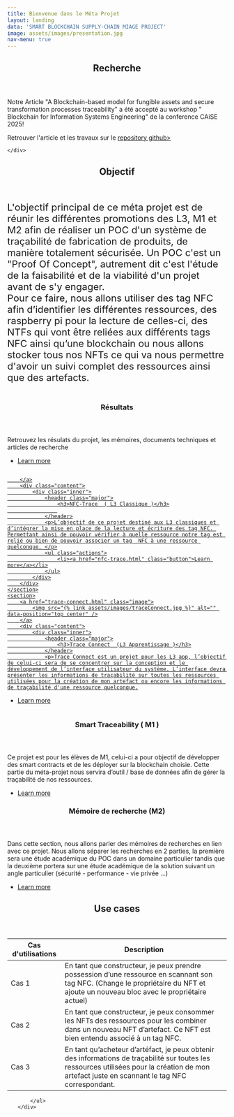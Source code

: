 ```yaml
---
title: Bienvenue dans le Méta Projet
layout: landing
data: 'SMART BLOCKCHAIN SUPPLY-CHAIN MIAGE PROJECT'
image: assets/images/presentation.jpg
nav-menu: true
---
```


<!-- Main -->
<div id="main">

<section id="paper">
	<div class="inner">
		<header class="major">
			<h2>Recherche</h2>
		</header>
		<p>Notre Article "A Blockchain-based model for fungible assets and secure transformation processes traceability" a été accepté au workshop " Blockchain for Information Systems Engineering" de la conference CAiSE 2025!
		</p>
		<p>Retrouver l'article et les travaux sur le <a href="https://github.com/bc24-miage-dev">repository github></a></p>
		
	</div>
</section>


<!-- One -->
<section id="one">
	<div class="inner">
		<header class="major">
			<h2>Objectif</h2>
		</header>
		<p style="font-size: 22px">L'objectif principal de ce méta projet est de réunir les différentes promotions des L3, M1 et M2 afin de réaliser un POC d'un système de traçabilité de fabrication de produits, de manière totalement sécurisée. Un POC c'est un "Proof Of Concept", autrement dit c'est l'étude de la faisabilité et de la viabilité d'un projet avant de s'y engager.
		<br>
		Pour ce faire, nous allons utiliser des tag NFC afin d’identifier les différentes ressources, des raspberry pi pour la lecture de celles-ci, des NTFs qui vont être reliées aux différents tags NFC ainsi qu’une blockchain ou nous allons stocker tous nos NFTs ce qui va nous permettre d'avoir un suivi complet des ressources ainsi que des artefacts.</p>
	</div>
</section>

<!-- Two -->
<section id="two" class="spotlights">
	<section>
		<a href="resultats.html" class="image">
			<img src="{% link assets/images/results.png %}" alt="" data-position="center center" />
		</a>
		<div class="content">
			<div class="inner">
				<header class="major">
				<h3>Résultats</h3>
				</header>
				<p>Retrouvez les résulats du projet, les mémoires, documents techniques et articles de recherche</p>
				<ul class="actions">
					<li><a href="resultats.html" class="button">Learn more</a></li>
				</ul>
			</div>
		</div>
	</section>
		<section>
		<a href="nfc-trace.html" class="image">
		<img src="{% link assets/images/nfc_Trace.jpg %}" alt="" data-position="center center" />
			
		</a>
		<div class="content">
			<div class="inner">
				<header class="major">
					<h3>NFC-Trace  ( L3 Classique )</h3>
					
				</header>
				<p>L’objectif de ce projet destiné aux L3 classiques et d’intégrer la mise en place de la lecture et écriture des tag NFC. Permettant ainsi de pouvoir vérifier à quelle ressource notre tag est relié ou bien de pouvoir associer un tag  NFC à une ressource quelconque. </p>
				<ul class="actions">
					<li><a href="nfc-trace.html" class="button">Learn more</a></li>
				</ul>
			</div>
		</div>
	</section>
	<section>
		<a href="trace-connect.html" class="image">
			<img src="{% link assets/images/traceConnect.jpg %}" alt="" data-position="top center" />
		</a>
		<div class="content">
			<div class="inner">
				<header class="major">
					<h3>Trace Connect  (L3 Apprentissage )</h3>
				</header>
				<p>Trace Connect est un projet pour les L3 app, l’objectif de celui-ci sera de se concentrer sur la conception et le développement de l’interface utilisateur du système. L’interface devra présenter les informations de traçabilité sur toutes les ressources utilisées pour la création de mon artefact ou encore les informations de traçabilité d'une ressource quelconque.
</p>
				<ul class="actions">
					<li><a href="trace-connect.html" class="button">Learn more</a></li>
				</ul>
			</div>
		</div>
	</section>
	<section>
		<a href="smart-traceability.html" class="image">
			<img src="{% link assets/images/smartTraceability.jpg %}" alt="" data-position="25% 25%" />
		</a>
		<div class="content">
			<div class="inner">
				<header class="major">
					<h3>Smart Traceability    ( M1 )</h3>
				</header>
				<p>Ce projet est pour les élèves de M1, celui-ci a pour objectif de développer des smart contracts et de les déployer sur la blockchain choisie. Cette partie du méta-projet nous servira d’outil / base de données afin de gérer la traçabilité de nos ressources.

 </p>
				<ul class="actions">
					<li><a href="smart-traceability.html" class="button">Learn more</a></li>
				</ul>
			</div>
		</div>
	</section>
 	<section>
		<div class="content" style="width : 100%">
			<div class="inner">
				<header class="major">
					<h3>Mémoire de recherche (M2)</h3>
				</header>
				<p>Dans cette section, nous allons parler des mémoires de recherches en lien avec ce projet. Nous allons séparer les recherches en 2 parties, la première sera une étude académique du POC dans un domaine particulier tandis que la deuxième portera sur une étude académique de la solution suivant un angle particulier (sécurité - performance - vie privée ...)
				</p>
				<ul class="actions">
					<li><a href="memoire-recherche.html" class="button">Learn more</a></li>
				</ul>
			</div>
		</div>
	</section>
</section>

<!-- Three -->
<section id="three">
	<div class="inner">
		<header class="major">
			<h2>Use cases</h2>
		</header>
		<div class="table-wrapper">
	<table>
		<thead>
			<tr>
				<th>Cas d'utilisations</th>
				<th>Description</th>
			</tr>
		</thead>
		<tbody>
			<tr>
				<td>Cas 1</td>
				<td>En tant que constructeur, je peux prendre possession d’une ressource en scannant son tag NFC. (Change le propriétaire du NFT et ajoute un nouveau bloc avec le propriétaire actuel)
</td>
			</tr>
			<tr>
				<td>Cas 2</td>
				<td>En tant que constructeur, je peux consommer les NFTs des ressources pour les combiner dans un nouveau NFT d’artefact. Ce NFT est bien entendu associé à un tag NFC.</td>
			</tr>
			<tr>
				<td>Cas 3</td>
				<td>En tant qu’acheteur d’artéfact, je peux obtenir des informations de traçabilité sur toutes les ressources utilisées pour la création de mon artefact juste en scannant le tag NFC correspondant.
</td>
			</tr>	
		</tbody>
	</table>
</div>
		<ul class="actions">
			
		</ul>
	</div>
</section>

</div>
